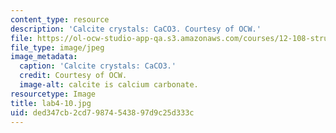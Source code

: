```yaml
---
content_type: resource
description: 'Calcite crystals: CaCO3. Courtesy of OCW.'
file: https://ol-ocw-studio-app-qa.s3.amazonaws.com/courses/12-108-structure-of-earth-materials-fall-2004/ded347cb2cd79874543897d9c25d333c_lab4-10.jpg
file_type: image/jpeg
image_metadata:
  caption: 'Calcite crystals: CaCO3.'
  credit: Courtesy of OCW.
  image-alt: calcite is calcium carbonate.
resourcetype: Image
title: lab4-10.jpg
uid: ded347cb-2cd7-9874-5438-97d9c25d333c
---
```

